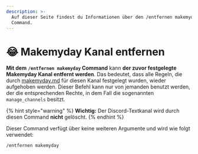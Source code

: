```yaml
---
description: >-
  Auf dieser Seite findest du Informationen über den /entfernen makemyday
  Command.
---
```


# 😂 Makemyday Kanal entfernen

**Mit dem** **`/entfernen makemyday` Command** kann **der zuvor festgelegte Makemyday Kanal entfernt werden**. Das bedeutet, dass alle Regeln, die durch [makemyday.md](../kanal/makemyday.md "mention") für diesen Kanal festgelegt wurden, wieder aufgehoben werden. Dieser Befehl kann nur von jemanden benutzt werden, der die entsprechenden Rechte, in dem Fall die sogenannten `manage_channels` besitzt.

{% hint style="warning" %}
**Wichtig:** Der Discord-Textkanal wird durch diesen Command **nicht** gelöscht.
{% endhint %}

Dieser Command verfügt über keine weiteren Argumente und wird wie folgt verwendet:

```
/entfernen makemyday
```
